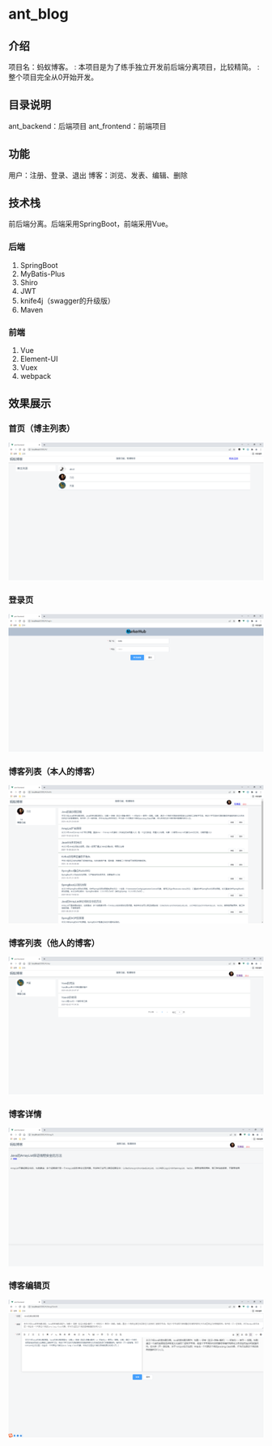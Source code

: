 # ant_blog

## 介绍
项目名：蚂蚁博客。 :
本项目是为了练手独立开发前后端分离项目，比较精简。 :
整个项目完全从0开始开发。

## 目录说明
ant_backend：后端项目
ant_frontend：前端项目

## 功能
用户：注册、登录、退出
博客：浏览、发表、编辑、删除

## 技术栈
前后端分离。后端采用SpringBoot，前端采用Vue。

### 后端

1. SpringBoot
2. MyBatis-Plus
3. Shiro
4. JWT
5. knife4j（swagger的升级版）
6. Maven


### 前端

1. Vue
2. Element-UI
3. Vuex
4. webpack

## 效果展示
### 首页（博主列表）
![输入图片说明](%E6%95%88%E6%9E%9C%E5%9B%BE/%E9%A6%96%E9%A1%B5.png)

### 登录页
![输入图片说明](%E6%95%88%E6%9E%9C%E5%9B%BE/%E7%99%BB%E5%BD%95%E9%A1%B5.png)

### 博客列表（本人的博客）
![输入图片说明](%E6%95%88%E6%9E%9C%E5%9B%BE/%E5%8D%9A%E5%AE%A2%E5%88%97%E8%A1%A8%EF%BC%88%E6%9C%AC%E4%BA%BA%E7%9A%84%EF%BC%89.png)

### 博客列表（他人的博客）
![输入图片说明](%E6%95%88%E6%9E%9C%E5%9B%BE/%E5%8D%9A%E5%AE%A2%E5%88%97%E8%A1%A8%EF%BC%88%E4%BB%96%E4%BA%BA%E7%9A%84%EF%BC%89.png)

### 博客详情

![输入图片说明](%E6%95%88%E6%9E%9C%E5%9B%BE/%E5%8D%9A%E5%AE%A2%E8%AF%A6%E6%83%85.png)

### 博客编辑页

![输入图片说明](%E6%95%88%E6%9E%9C%E5%9B%BE/%E5%8D%9A%E5%AE%A2%E7%BC%96%E8%BE%91.png)



